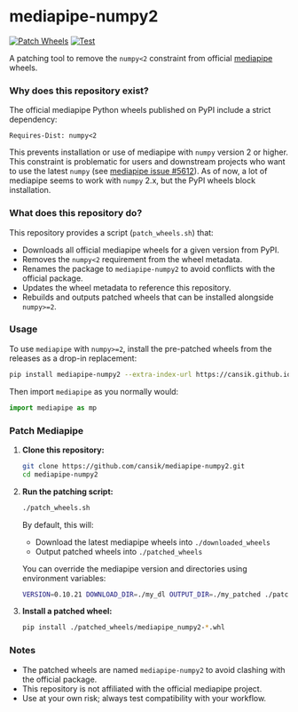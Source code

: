 # mediapipe-numpy2 
[![Patch Wheels](https://github.com/cansik/mediapipe-numpy2/actions/workflows/patch.yaml/badge.svg)](https://github.com/cansik/mediapipe-numpy2/actions/workflows/patch.yaml) [![Test](https://github.com/cansik/mediapipe-numpy2/actions/workflows/test-mediapipe-numpy2.yaml/badge.svg)](https://github.com/cansik/mediapipe-numpy2/actions/workflows/test-mediapipe-numpy2.yaml)

A patching tool to remove the `numpy<2` constraint from
official [mediapipe](https://github.com/google-ai-edge/mediapipe) wheels.

### Why does this repository exist?

The official mediapipe Python wheels published on PyPI include a strict dependency:

```
Requires-Dist: numpy<2
```

This prevents installation or use of mediapipe with `numpy` version 2 or higher.  This constraint is problematic for users and downstream projects who want to use the latest `numpy` (see [mediapipe issue #5612](https://github.com/google-ai-edge/mediapipe/issues/5612)). As of now, a lot of mediapipe seems to work with `numpy` 2.x, but the PyPI wheels block installation.

### What does this repository do?

This repository provides a script (`patch_wheels.sh`) that:

- Downloads all official mediapipe wheels for a given version from PyPI.
- Removes the `numpy<2` requirement from the wheel metadata.
- Renames the package to `mediapipe-numpy2` to avoid conflicts with the official package.
- Updates the wheel metadata to reference this repository.
- Rebuilds and outputs patched wheels that can be installed alongside `numpy>=2`.

### Usage

To use `mediapipe` with `numpy>=2`, install the pre-patched wheels from the releases as a drop-in replacement:

```bash
pip install mediapipe-numpy2 --extra-index-url https://cansik.github.io/mediapipe-numpy2/
```

Then import `mediapipe` as you normally would:

```python
import mediapipe as mp
```

### Patch Mediapipe

1. **Clone this repository:**
   ```sh
   git clone https://github.com/cansik/mediapipe-numpy2.git
   cd mediapipe-numpy2
   ```

2. **Run the patching script:**
   ```sh
   ./patch_wheels.sh
   ```
   By default, this will:
    - Download the latest mediapipe wheels into `./downloaded_wheels`
    - Output patched wheels into `./patched_wheels`

   You can override the mediapipe version and directories using environment variables:
   ```sh
   VERSION=0.10.21 DOWNLOAD_DIR=./my_dl OUTPUT_DIR=./my_patched ./patch_wheels.sh
   ```

3. **Install a patched wheel:**
   ```sh
   pip install ./patched_wheels/mediapipe_numpy2-*.whl
   ```

### Notes

- The patched wheels are named `mediapipe-numpy2` to avoid clashing with the official package.
- This repository is not affiliated with the official mediapipe project.
- Use at your own risk; always test compatibility with your workflow.
